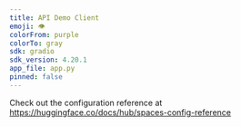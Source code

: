 ```yaml
---
title: API Demo Client
emoji: 👁
colorFrom: purple
colorTo: gray
sdk: gradio
sdk_version: 4.20.1
app_file: app.py
pinned: false
---
```


Check out the configuration reference at https://huggingface.co/docs/hub/spaces-config-reference
